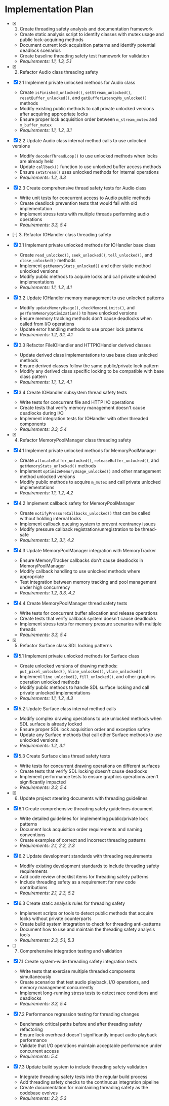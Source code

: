 # Implementation Plan

- [x] 1. Create threading safety analysis and documentation framework
  - Create static analysis script to identify classes with mutex usage and public lock-acquiring methods
  - Document current lock acquisition patterns and identify potential deadlock scenarios
  - Create baseline threading safety test framework for validation
  - _Requirements: 1.1, 1.3, 5.1_

- [x] 2. Refactor Audio class threading safety
- [x] 2.1 Implement private unlocked methods for Audio class
  - Create `isFinished_unlocked()`, `setStream_unlocked()`, `resetBuffer_unlocked()`, and `getBufferLatencyMs_unlocked()` methods
  - Modify existing public methods to call private unlocked versions after acquiring appropriate locks
  - Ensure proper lock acquisition order between `m_stream_mutex` and `m_buffer_mutex`
  - _Requirements: 1.1, 1.2, 3.1_

- [x] 2.2 Update Audio class internal method calls to use unlocked versions
  - Modify `decoderThreadLoop()` to use unlocked methods when locks are already held
  - Update `callback()` function to use unlocked buffer access methods
  - Ensure `setStream()` uses unlocked methods for internal operations
  - _Requirements: 1.2, 3.3_

- [x] 2.3 Create comprehensive thread safety tests for Audio class
  - Write unit tests for concurrent access to Audio public methods
  - Create deadlock prevention tests that would fail with old implementation
  - Implement stress tests with multiple threads performing audio operations
  - _Requirements: 3.3, 5.4_

- [-] 3. Refactor IOHandler class threading safety
- [x] 3.1 Implement private unlocked methods for IOHandler base class
  - Create `read_unlocked()`, `seek_unlocked()`, `tell_unlocked()`, and `close_unlocked()` methods
  - Implement `getMemoryStats_unlocked()` and other static method unlocked versions
  - Modify public methods to acquire locks and call private unlocked implementations
  - _Requirements: 1.1, 1.2, 4.1_

- [x] 3.2 Update IOHandler memory management to use unlocked patterns
  - Modify `updateMemoryUsage()`, `checkMemoryLimits()`, and `performMemoryOptimization()` to have unlocked versions
  - Ensure memory tracking methods don't cause deadlocks when called from I/O operations
  - Update error handling methods to use proper lock patterns
  - _Requirements: 1.2, 3.1, 4.1_

- [x] 3.3 Refactor FileIOHandler and HTTPIOHandler derived classes
  - Update derived class implementations to use base class unlocked methods
  - Ensure derived classes follow the same public/private lock pattern
  - Modify any derived class specific locking to be compatible with base class pattern
  - _Requirements: 1.1, 1.2, 4.1_

- [x] 3.4 Create IOHandler subsystem thread safety tests
  - Write tests for concurrent file and HTTP I/O operations
  - Create tests that verify memory management doesn't cause deadlocks during I/O
  - Implement integration tests for IOHandler with other threaded components
  - _Requirements: 3.3, 5.4_

- [x] 4. Refactor MemoryPoolManager class threading safety
- [x] 4.1 Implement private unlocked methods for MemoryPoolManager
  - Create `allocateBuffer_unlocked()`, `releaseBuffer_unlocked()`, and `getMemoryStats_unlocked()` methods
  - Implement `optimizeMemoryUsage_unlocked()` and other management method unlocked versions
  - Modify public methods to acquire `m_mutex` and call private unlocked implementations
  - _Requirements: 1.1, 1.2, 4.2_

- [x] 4.2 Implement callback safety for MemoryPoolManager
  - Create `notifyPressureCallbacks_unlocked()` that can be called without holding internal locks
  - Implement callback queuing system to prevent reentrancy issues
  - Modify pressure callback registration/unregistration to be thread-safe
  - _Requirements: 1.2, 3.1, 4.2_

- [x] 4.3 Update MemoryPoolManager integration with MemoryTracker
  - Ensure MemoryTracker callbacks don't cause deadlocks in MemoryPoolManager
  - Modify callback handling to use unlocked methods where appropriate
  - Test integration between memory tracking and pool management under high concurrency
  - _Requirements: 1.2, 3.3, 4.2_

- [x] 4.4 Create MemoryPoolManager thread safety tests
  - Write tests for concurrent buffer allocation and release operations
  - Create tests that verify callback system doesn't cause deadlocks
  - Implement stress tests for memory pressure scenarios with multiple threads
  - _Requirements: 3.3, 5.4_

- [x] 5. Refactor Surface class SDL locking patterns
- [x] 5.1 Implement private unlocked methods for Surface class
  - Create unlocked versions of drawing methods: `put_pixel_unlocked()`, `hline_unlocked()`, `vline_unlocked()`
  - Implement `line_unlocked()`, `fill_unlocked()`, and other graphics operation unlocked methods
  - Modify public methods to handle SDL surface locking and call private unlocked implementations
  - _Requirements: 1.1, 1.2, 4.3_

- [x] 5.2 Update Surface class internal method calls
  - Modify complex drawing operations to use unlocked methods when SDL surface is already locked
  - Ensure proper SDL lock acquisition order and exception safety
  - Update any Surface methods that call other Surface methods to use unlocked versions
  - _Requirements: 1.2, 3.1_

- [x] 5.3 Create Surface class thread safety tests
  - Write tests for concurrent drawing operations on different surfaces
  - Create tests that verify SDL locking doesn't cause deadlocks
  - Implement performance tests to ensure graphics operations aren't significantly impacted
  - _Requirements: 3.3, 5.4_

- [x] 6. Update project steering documents with threading guidelines
- [x] 6.1 Create comprehensive threading safety guidelines document
  - Write detailed guidelines for implementing public/private lock patterns
  - Document lock acquisition order requirements and naming conventions
  - Create examples of correct and incorrect threading patterns
  - _Requirements: 2.1, 2.2, 2.3_

- [x] 6.2 Update development standards with threading requirements
  - Modify existing development standards to include threading safety requirements
  - Add code review checklist items for threading safety patterns
  - Include threading safety as a requirement for new code contributions
  - _Requirements: 2.1, 2.3, 5.2_

- [x] 6.3 Create static analysis rules for threading safety
  - Implement scripts or tools to detect public methods that acquire locks without private counterparts
  - Create build system integration to check for threading anti-patterns
  - Document how to use and maintain the threading safety analysis tools
  - _Requirements: 2.3, 5.1, 5.3_

- [ ] 7. Comprehensive integration testing and validation
- [x] 7.1 Create system-wide threading safety integration tests
  - Write tests that exercise multiple threaded components simultaneously
  - Create scenarios that test audio playback, I/O operations, and memory management concurrently
  - Implement long-running stress tests to detect race conditions and deadlocks
  - _Requirements: 3.3, 5.4_

- [x] 7.2 Performance regression testing for threading changes
  - Benchmark critical paths before and after threading safety refactoring
  - Ensure lock overhead doesn't significantly impact audio playback performance
  - Validate that I/O operations maintain acceptable performance under concurrent access
  - _Requirements: 5.4_

- [x] 7.3 Update build system to include threading safety validation
  - Integrate threading safety tests into the regular build process
  - Add threading safety checks to the continuous integration pipeline
  - Create documentation for maintaining threading safety as the codebase evolves
  - _Requirements: 2.3, 5.3_